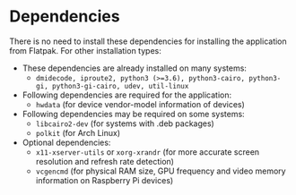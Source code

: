 # Dependencies

There is no need to install these dependencies for installing the application from Flatpak.
For other installation types:

- These dependencies are already installed on many systems: 
    - `dmidecode, iproute2, python3 (>=3.6), python3-cairo, python3-gi, python3-gi-cairo, udev, util-linux`
- Following dependencies are required for the application:
    - `hwdata` (for device vendor-model information of devices)
- Following dependencies may be required on some systems:
    - `libcairo2-dev` (for systems with .deb packages)
    - `polkit` (for Arch Linux)
- Optional dependencies:
    - `x11-xserver-utils` or `xorg-xrandr` (for more accurate screen resolution and refresh rate detection)
    - `vcgencmd` (for physical RAM size, GPU frequency and video memory information on Raspberry Pi devices)

